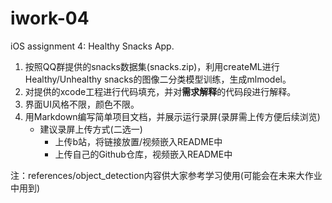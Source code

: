 # iwork-04
iOS assignment 4: Healthy Snacks App.

1. 按照QQ群提供的snacks数据集(snacks.zip)，利用createML进行Healthy/Unhealthy snacks的图像二分类模型训练，生成mlmodel。
2. 对提供的xcode工程进行代码填充，并对**需求解释**的代码段进行解释。
3. 界面UI风格不限，颜色不限。
4. 用Markdown编写简单项目文档，并展示运行录屏(录屏需上传方便后续浏览)
    - 建议录屏上传方式(二选一)
        - 上传b站，将链接放置/视频嵌入README中
        - 上传自己的Github仓库，视频嵌入README中

注：references/object_detection内容供大家参考学习使用(可能会在未来大作业中用到)
